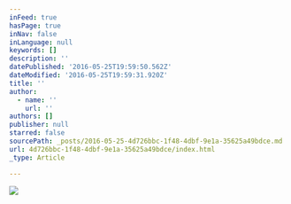 ```yaml
---
inFeed: true
hasPage: true
inNav: false
inLanguage: null
keywords: []
description: ''
datePublished: '2016-05-25T19:59:50.562Z'
dateModified: '2016-05-25T19:59:31.920Z'
title: ''
author:
  - name: ''
    url: ''
authors: []
publisher: null
starred: false
sourcePath: _posts/2016-05-25-4d726bbc-1f48-4dbf-9e1a-35625a49bdce.md
url: 4d726bbc-1f48-4dbf-9e1a-35625a49bdce/index.html
_type: Article

---
```

![](https://the-grid-user-content.s3-us-west-2.amazonaws.com/30d78a17-b543-4e22-8c49-5eeddfb2e917.jpg)